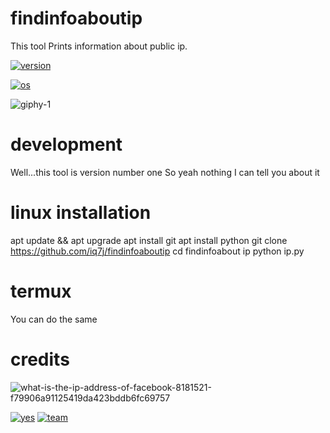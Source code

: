 # findinfoaboutip
This tool 
Prints information about public ip.

[![version](https://img.shields.io/badge/version-1.2-red.svg)]()

[![os](https://img.shields.io/badge/SUPPORTED_OS-linux,termux(andriod)-blue.svg)]()

![giphy-1](https://user-images.githubusercontent.com/79198231/118795450-41ea8280-b8a3-11eb-907b-fd28783a2a91.gif)

# development 
Well...this tool
is version number one
So yeah nothing I can tell you about it

# linux installation 

apt update && apt upgrade
apt install git
apt install python
git clone https://github.com/iq7j/findinfoaboutip
cd findinfoabout ip
python ip.py

# termux
You can do the same

# credits

![what-is-the-ip-address-of-facebook-8181521-f79906a91125419da423bddb6fc69757](https://user-images.githubusercontent.com/79198231/118796094-f08ec300-b8a3-11eb-8a4f-d17365d53143.gif)

[![yes](https://img.shields.io/badge/programmer-yahya-red.svg)]()
[![team](https://img.shields.io/badge/team-t10s-black.svg)]()

